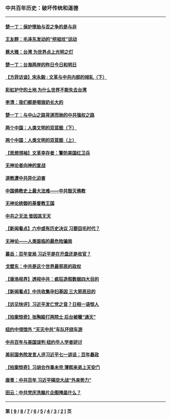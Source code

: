 ### 中共百年历史：破坏传统和道德
---
#### [楚一丁：保护堕胎与否之争的是与非](../../pages/nf1176114/n13815642.md?11200430) 
#### [王友群：毛泽东发动的“挖祖坟”运动](../../pages/nf1176114/n13723639.md?11200430) 
#### [蔡大雅：台湾 为世界点上光明之灯](../../pages/nf1176114/n13531530.md?11200430) 
#### [楚一丁：台海两岸的昨日今日和明日](../../pages/nf1176114/n13531468.md?11200430) 
#### [【方菲访谈】宋永毅 : 文革与中共内部的倾轧（下）](../../pages/nf1176114/n13486836.md?11200430) 
#### [彩虹护守的土地 为什么世界不能失去台湾](../../pages/nf1176114/n13476849.md?11200430) 
#### [李清：我们都是喝狼奶长大的](../../pages/nf1176114/n13471478.md?11200430) 
#### [楚一丁：与中山之路背道而驰的中共强权之路](../../pages/nf1176114/n13437270.md?11200430) 
#### [两个中国：人类文明的双蓝图（下）](../../pages/nf1176114/n13423132.md?11200430) 
#### [两个中国：人类文明的双蓝图（上）](../../pages/nf1176114/n13422687.md?11200430) 
#### [【思想领袖】文革幸存者：警防美国红卫兵](../../pages/nf1176114/n13339289.md?11200430) 
#### [无神论者向神的宣战](../../pages/nf1176114/n13281535.md?11200430) 
#### [道教遭中共异化迫害](../../pages/nf1176114/n13281463.md?11200430) 
#### [中国佛教史上最大法难——中共毁灭佛教](../../pages/nf1176114/n13281397.md?11200430) 
#### [无神论统御的基督教王国](../../pages/nf1176114/n13281280.md?11200430) 
#### [中共之无法 皆因其无天](../../pages/nf1176114/n13281088.md?11200430) 
#### [【新闻看点】六中或有历史决议 习要回毛时代？](../../pages/nf1176114/n13222895.md?11200430) 
#### [无神论——人类面临的最危险骗局](../../pages/nf1176114/n13196137.md?11200430) 
#### [慕岳：百年变局 习近平是在开盘还是收官？](../../pages/nf1176114/n13206516.md?11200430) 
#### [戈壁东：中共是这个世界最邪恶的政权](../../pages/nf1176114/n13085641.md?11200430) 
#### [【唐浩视界】透视中共：疯狂造假数据四大目的](../../pages/nf1176114/n13080590.md?11200430) 
#### [【新闻看点】中共收集孕妇基因 三大邪恶目的](../../pages/nf1176114/n13077182.md?11200430) 
#### [【远见快评】习近平发亡党之音？日相一语惊人](../../pages/nf1176114/n13074809.md?11200430) 
#### [【拍案惊奇】张陶殴打两院士 后台被曝“通天”](../../pages/nf1176114/n13070496.md?11200430) 
#### [纽约中领馆外 “天灭中共”车队环绕车游](../../pages/nf1176114/n13070693.md?11200430) 
#### [中共百年与美国误判 纽约华人学者研讨](../../pages/nf1176114/n13067969.md?11200430) 
#### [美前国务院发言人评习近平七一讲话：百年暴政](../../pages/nf1176114/n13066986.md?11200430) 
#### [【拍案惊奇】习胡合作事未完 薄熙来弟上天安门](../../pages/nf1176114/n13065867.md?11200430) 
#### [唐青：中共百年 习近平隔空大战“外来势力”](../../pages/nf1176114/n13065976.md?11200430) 
#### [田云：中共党庆洗脑片企图掩盖什么？](../../pages/nf1176114/n13064395.md?11200430) 

---
#### 第 [ [9](./9.md?11200430) / [8](./8.md?11200430) / [7](./7.md?11200430) / [6](./6.md?11200430) / [5](./5.md?11200430) / [4](./4.md?11200430) / [3](./3.md?11200430) / [2](./2.md?11200430) ] 页

